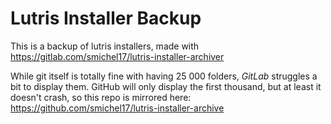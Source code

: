 # Lutris Installer Backup

This is a backup of lutris installers, made with https://gitlab.com/smichel17/lutris-installer-archiver

While git itself is totally fine with having 25 000 folders, *GitLab* struggles a bit to display them. GitHub will only display the first thousand, but at least it doesn't crash, so this repo is mirrored here: https://github.com/smichel17/lutris-installer-archive
